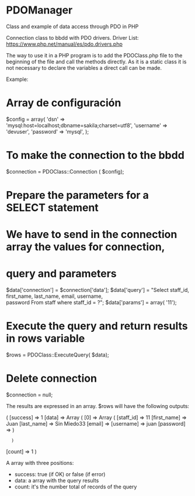 # PDOManager
Class and example of data access through PDO in PHP

Connection class to bbdd with PDO drivers.
Driver List: https://www.php.net/manual/es/pdo.drivers.php

The way to use it in a PHP program is to add the PDOClass.php file to the beginning of the file and call the methods directly. As it is a static class it is not necessary to declare the variables a direct call can be made.

Example:

# Array de configuración
$config = array(
  'dsn' => 'mysql:host=localhost;dbname=sakila;charset=utf8',
  'username' => 'devuser',
  'password' => 'mysql',
);

# To make the connection to the bbdd
$connection = PDOClass::Connection ( $config);

# Prepare the parameters for a SELECT statement
# We have to send in the connection array the values for connection, 
# query and parameters
$data['connection'] = $connection['data'];
$data['query'] = "Select staff_id, first_name, last_name, email, username, 	
										password From staff where staff_id = ?";
$data['params'] = array( '11');

# Execute the query and return results in rows variable
$rows = PDOClass::ExecuteQuery( $data);

# Delete connection
$connection = null;

The results are expressed in an array.
$rows will have the following outputs:

(
  [success] => 1
  [data] => Array
	  (
	    [0] => Array
        (
          [staff_id] => 11
          [first_name] => Juan
          [last_name] => Sin Miedo33
          [email] => 
          [username] => juan
          [password] => 
        )

	  )

  [count] => 1
)

A array with three positions:
- success:  true (if OK) or false (if error)
- data: a array with the query results
- count: it's the number total of records of the query
